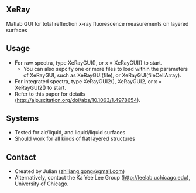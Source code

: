 ## XeRay
Matlab GUI for total reflection x-ray fluorescence measurements on layered surfaces

## Usage
* For raw spectra, type XeRayGUI(), or x = XeRayGUI() to start.
  * You can also sepcify one or more files to load within the parameters of XeRayGUI, such as XeRayGUI(file), or XeRayGUI(fileCellArray).
* For integrated spectra, type XeRayGUI2(), XeRayGUI2, or x = XeRayGUI2() to start.
* Refer to this paper for details (http://aip.scitation.org/doi/abs/10.1063/1.4978654).

## Systems
* Tested for air/liquid, and liquid/liquid surfaces
* Should work for all kinds of flat layered structures

## Contact
* Created by Julian (zhiliang.gong@gmail.com)
* Alternatively, contact the Ka Yee Lee Group (http://leelab.uchicago.edu), University of Chicago.
